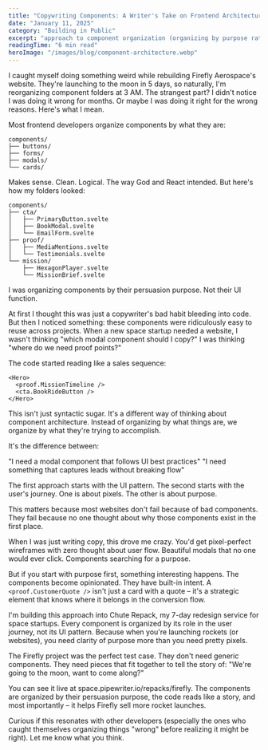```yaml
---
title: "Copywriting Components: A Writer's Take on Frontend Architecture"
date: "January 11, 2025"
category: "Building in Public"
excerpt: "approach to component organization (organizing by purpose rather than type) reveals a writer's perspective on technical architecture Sometimes the best insights come from noticing what you're doing wrong. Or in this case, what you're doing differently without realizing it. A story about component organization, rocket launches, and why writers might be the architects we need."
readingTime: "6 min read"
heroImage: "/images/blog/component-architecture.webp"
---
```


I caught myself doing something weird while rebuilding Firefly Aerospace's website. They're launching to the moon in 5 days, so naturally, I'm reorganizing component folders at 3 AM.
The strangest part? I didn't notice I was doing it wrong for months. Or maybe I was doing it right for the wrong reasons. Here's what I mean.

Most frontend developers organize components by what they are:
```
components/
├── buttons/
├── forms/
├── modals/
└── cards/
```

Makes sense. Clean. Logical. The way God and React intended.
But here's how my folders looked:

```
components/
├── cta/
│   ├── PrimaryButton.svelte
│   ├── BookModal.svelte
│   └── EmailForm.svelte
├── proof/
│   ├── MediaMentions.svelte
│   └── Testimonials.svelte
└── mission/
    ├── HexagonPlayer.svelte
    └── MissionBrief.svelte
```

I was organizing components by their persuasion purpose. Not their UI function.

At first I thought this was just a copywriter's bad habit bleeding into code. But then I noticed something: these components were ridiculously easy to reuse across projects. When a new space startup needed a website, I wasn't thinking "which modal component should I copy?" I was thinking "where do we need proof points?"

The code started reading like a sales sequence:
```svelte
<Hero>
  <proof.MissionTimeline />
  <cta.BookRideButton />
</Hero>
```

This isn't just syntactic sugar. It's a different way of thinking about component architecture. Instead of organizing by what things are, we organize by what they're trying to accomplish.

It's the difference between:

"I need a modal component that follows UI best practices"
"I need something that captures leads without breaking flow"

The first approach starts with the UI pattern. The second starts with the user's journey. One is about pixels. The other is about purpose.

This matters because most websites don't fail because of bad components. They fail because no one thought about why those components exist in the first place.

When I was just writing copy, this drove me crazy. You'd get pixel-perfect wireframes with zero thought about user flow. Beautiful modals that no one would ever click. Components searching for a purpose.

But if you start with purpose first, something interesting happens. The components become opinionated. They have built-in intent. A `<proof.CustomerQuote />` isn't just a card with a quote – it's a strategic element that knows where it belongs in the conversion flow.

I'm building this approach into Chute Repack, my 7-day redesign service for space startups. Every component is organized by its role in the user journey, not its UI pattern. Because when you're launching rockets (or websites), you need clarity of purpose more than you need pretty pixels.

The Firefly project was the perfect test case. They don't need generic components. They need pieces that fit together to tell the story of: "We're going to the moon, want to come along?"

You can see it live at space.pipewriter.io/repacks/firefly. The components are organized by their persuasion purpose, the code reads like a story, and most importantly – it helps Firefly sell more rocket launches.

Curious if this resonates with other developers (especially the ones who caught themselves organizing things "wrong" before realizing it might be right). Let me know what you think.